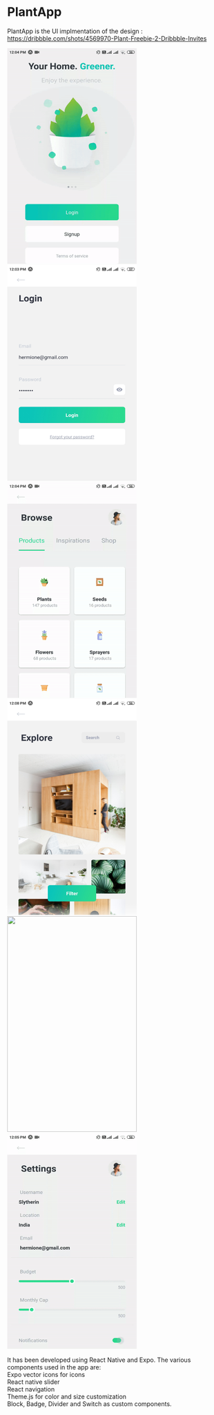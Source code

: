 # PlantApp

PlantApp is the UI implmentation of the design : <br/>
https://dribbble.com/shots/4569970-Plant-Freebie-2-Dribbble-Invites

<img src="https://github.com/juhitiwari/PlantApp/blob/master/images/pagif1.gif" width="300" height="500" />        <img src="https://github.com/juhitiwari/PlantApp/blob/master/images/pa2.jpg" width="300" height="500" />
<img src="https://github.com/juhitiwari/PlantApp/blob/master/images/pagif2.gif" width="300" height="500" />        <img src="https://github.com/juhitiwari/PlantApp/blob/master/images/pa6.jpg" width="300" height="500" />
<img src="https://github.com/juhitiwari/PlantApp/blob/master/images/pagif3.gif" width="300" height="500" />        <img src="https://github.com/juhitiwari/PlantApp/blob/master/images/pagif4.gif" width="300" height="500" />

It has been developed using React Native and Expo. The various components used in the app are: <br/>
Expo vector icons for icons <br/>
React native slider <br/>
React navigation <br/>
Theme.js for color and size customization <br/>
Block, Badge, Divider and Switch as custom components.


